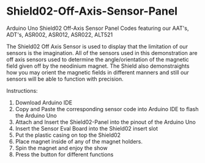# Shield02-Off-Axis-Sensor-Panel
Arduino Uno Shield02 Off-Axis Sensor Panel Codes featuring our AAT's, ADT's, ASR002, ASR012, ASR022, ALT521

The Shield02 Off Axis Sensor is used to display that the limitation of our sensors is the imagination.
All of the sensors used in this demonstration are off axis sensors used to determine the angle/orientation
of the magnetic field given off by the neodinium magnet. The Shield also demonstraights how you may orient
the magnetic fields in different manners and still our sensors will be able to function with precision.

Instructions:
  1. Download Arduino IDE
  2. Copy and Paste the corresponding sensor code into Arduino IDE to flash the Arduino Uno
  3. Attach and Insert the Shield02-Panel into the pinout of the Arduino Uno
  4. Insert the Sensor Eval Board into the Shield02 insert slot
  5. Put the plastic casing on top the Shield02
  6. Place magnet inside of any of the magnet holders.
  7. Spin the magnet and enjoy the show
  8. Press the button for different functions
